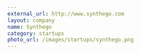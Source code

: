 ```yaml
---
external_url: http://www.synthego.com
layout: company
name: Synthego
category: startups
photo_url: /images/startups/synthego.png
---
```

